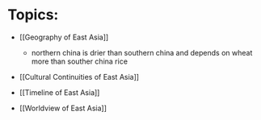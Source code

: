 # Topics:

- [[Geography of East Asia]]
	- northern china is drier than southern china and depends on wheat more than souther china rice

- [[Cultural Continuities of East Asia]]
- [[Timeline of East Asia]]
- [[Worldview of East Asia]]